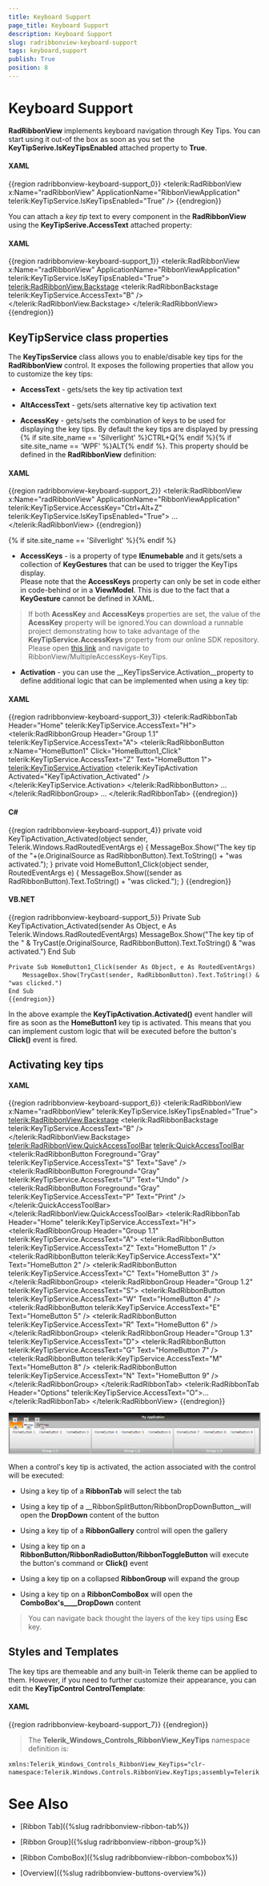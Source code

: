 ```yaml
---
title: Keyboard Support
page_title: Keyboard Support
description: Keyboard Support
slug: radribbonview-keyboard-support
tags: keyboard,support
publish: True
position: 8
---
```


# Keyboard Support



__RadRibbonView__ implements keyboard navigation through Key Tips. You can start using it out-of the box as soon as you set the __KeyTipSerive.IsKeyTipsEnabled__ attached property to __True__.
	  

#### __XAML__

{{region radribbonview-keyboard-support_0}}
	        <telerik:RadRibbonView x:Name="radRibbonView" 
	                               ApplicationName="RibbonViewApplication"
	                               telerik:KeyTipService.IsKeyTipsEnabled="True" />
	{{endregion}}



You can attach a *key tip* text to every component in the __RadRibbonView__ using the __KeyTipSerive.AccessText__ attached property:
	  

#### __XAML__

{{region radribbonview-keyboard-support_1}}
	        <telerik:RadRibbonView x:Name="radRibbonView" 
	                               ApplicationName="RibbonViewApplication"
	                               telerik:KeyTipService.IsKeyTipsEnabled="True">
	            <telerik:RadRibbonView.Backstage>
	                <telerik:RadRibbonBackstage telerik:KeyTipService.AccessText="B" />
	            </telerik:RadRibbonView.Backstage>
	        </telerik:RadRibbonView>
	{{endregion}}



## KeyTipService class properties

The __KeyTipsService__ class allows you to enable/disable key tips for the __RadRibbonView__ control. It exposes the following properties that allow you to customize the key tips:
		

* __AccessText__ - gets/sets the key tip activation text
			

* __AltAccessText__ - gets/sets alternative key tip activation text
			

* __AccessKey__ - gets/sets the combination of keys to be used for displaying the key tips. By default the key tips are displayed by pressing {% if site.site_name == 'Silverlight' %}CTRL+Q{% endif %}{% if site.site_name == 'WPF' %}ALT{% endif %}. This property should be defined in the __RadRibbonView__ definition:
			

#### __XAML__

{{region radribbonview-keyboard-support_2}}
	        <telerik:RadRibbonView x:Name="radRibbonView" 
	                               ApplicationName="RibbonViewApplication"
	                               telerik:KeyTipService.AccessKey="Ctrl+Alt+Z"
	                               telerik:KeyTipService.IsKeyTipsEnabled="True">
	            ...
	        </telerik:RadRibbonView>
	{{endregion}}

{% if site.site_name == 'Silverlight' %}{% endif %}

* __AccessKeys__ - is a property of type __IEnumebable<KeyGesture>__ and it gets/sets a collection of __KeyGestures__ that can be used to trigger the KeyTips display.  
			Please note that the __AccessKeys__ property can only be set in code either in code-behind or in a __ViewModel__. This is due to the fact that a __KeyGesture__ cannot be defined in XAML.
			

>If both __AcessKey__ and __AccessKeys__ properties are set, the value of the __AcessKey__ property will be ignored.You can download a runnable project demonstrating how to take advantage of the __KeyTipService.AccessKeys__ property from our online SDK repository. Please open [this link](
					https://github.com/telerik/xaml-sdk
				  ) and navigate to RibbonView/MultipleAccessKeys-KeyTips.
			

* __Activation__ - you can use the __KeyTipsService.Activation__property to define additional logic that can be implemented when using a key tip:
			

#### __XAML__

{{region radribbonview-keyboard-support_3}}
	        <telerik:RadRibbonTab Header="Home" telerik:KeyTipService.AccessText="H">
	            <telerik:RadRibbonGroup Header="Group 1.1" telerik:KeyTipService.AccessText="A">
	                <telerik:RadRibbonButton x:Name="HomeButton1" 
	                                         Click="HomeButton1_Click"
	                                         telerik:KeyTipService.AccessText="Z"
	                                         Text="HomeButton 1">
	                    <telerik:KeyTipService.Activation>
	                        <telerik:KeyTipActivation Activated="KeyTipActivation_Activated" />
	                    </telerik:KeyTipService.Activation>
	                </telerik:RadRibbonButton>
	                ...
	            </telerik:RadRibbonGroup>
	            ...
	        </telerik:RadRibbonTab>
	{{endregion}}



#### __C#__

{{region radribbonview-keyboard-support_4}}
	private void KeyTipActivation_Activated(object sender, Telerik.Windows.RadRoutedEventArgs e)
	{
	  MessageBox.Show("The key tip of the "+(e.OriginalSource as RadRibbonButton).Text.ToString() + "was activated.");
	}
	private void HomeButton1_Click(object sender, RoutedEventArgs e)
	{
	  MessageBox.Show((sender as RadRibbonButton).Text.ToString() + "was clicked.");
	}
	{{endregion}}



#### __VB.NET__

{{region radribbonview-keyboard-support_5}}
	Private Sub KeyTipActivation_Activated(sender As Object, e As Telerik.Windows.RadRoutedEventArgs)
		MessageBox.Show("The key tip of the " & TryCast(e.OriginalSource, RadRibbonButton).Text.ToString() & "was activated.")
	End Sub
	
	Private Sub HomeButton1_Click(sender As Object, e As RoutedEventArgs)
		MessageBox.Show(TryCast(sender, RadRibbonButton).Text.ToString() & "was clicked.")
	End Sub
	{{endregion}}

In the above example the __KeyTipActivation.Activated()__ event handler will fire as soon as the __HomeButton1__ key tip is activated. This means that you can implement custom logic that will be executed before the button's __Click()__ event is fired.
			

## Activating key tips

#### __XAML__

{{region radribbonview-keyboard-support_6}}
	        <telerik:RadRibbonView x:Name="radRibbonView" telerik:KeyTipService.IsKeyTipsEnabled="True">
	            <telerik:RadRibbonView.Backstage>
	                <telerik:RadRibbonBackstage telerik:KeyTipService.AccessText="B" />
	            </telerik:RadRibbonView.Backstage>
	            <telerik:RadRibbonView.QuickAccessToolBar>
	                <telerik:QuickAccessToolBar>
	                    <telerik:RadRibbonButton Foreground="Gray" 
	                                             telerik:KeyTipService.AccessText="S"
	                                             Text="Save" />
	                    <telerik:RadRibbonButton Foreground="Gray" 
	                                             telerik:KeyTipService.AccessText="U"
	                                             Text="Undo" />
	                    <telerik:RadRibbonButton Foreground="Gray" 
	                                             telerik:KeyTipService.AccessText="P"
	                                             Text="Print" />
	                </telerik:QuickAccessToolBar>
	            </telerik:RadRibbonView.QuickAccessToolBar>
	            <telerik:RadRibbonTab Header="Home" telerik:KeyTipService.AccessText="H">
	                <telerik:RadRibbonGroup Header="Group 1.1" telerik:KeyTipService.AccessText="A">
	                    <telerik:RadRibbonButton telerik:KeyTipService.AccessText="Z" Text="HomeButton 1" />
	                    <telerik:RadRibbonButton telerik:KeyTipService.AccessText="X" Text="HomeButton 2" />
	                    <telerik:RadRibbonButton telerik:KeyTipService.AccessText="C" Text="HomeButton 3" />
	                </telerik:RadRibbonGroup>
	                <telerik:RadRibbonGroup Header="Group 1.2" telerik:KeyTipService.AccessText="S">
	                    <telerik:RadRibbonButton telerik:KeyTipService.AccessText="W" Text="HomeButton 4" />
	                    <telerik:RadRibbonButton telerik:KeyTipService.AccessText="E" Text="HomeButton 5" />
	                    <telerik:RadRibbonButton telerik:KeyTipService.AccessText="R" Text="HomeButton 6" />
	                </telerik:RadRibbonGroup>
	                <telerik:RadRibbonGroup Header="Group 1.3" telerik:KeyTipService.AccessText="D">
	                    <telerik:RadRibbonButton telerik:KeyTipService.AccessText="G" Text="HomeButton 7" />
	                    <telerik:RadRibbonButton telerik:KeyTipService.AccessText="M" Text="HomeButton 8" />
	                    <telerik:RadRibbonButton telerik:KeyTipService.AccessText="N" Text="HomeButton 9" />
	                </telerik:RadRibbonGroup>
	            </telerik:RadRibbonTab>
	            <telerik:RadRibbonTab Header="Options" telerik:KeyTipService.AccessText="O">...</telerik:RadRibbonTab>
	        </telerik:RadRibbonView>
	{{endregion}}

![](images/RibbonView_KeyTips_Sample.png)

When a control's key tip is activated, the action associated with the control will be executed:

* Using a key tip of a __RibbonTab__ will select the tab
			

* Using a key tip of a __RibbonSplitButton/RibbonDropDownButton__will open the __DropDown__ content of the button
			

* Using a key tip of a __RibbonGallery__ control will open the gallery
			

* Using a key tip on a __RibbonButton/RibbonRadioButton/RibbonToggleButton__ will execute the button's command or __Click()__ event
			

* Using a key tip on a collapsed __RibbonGroup__ will expand the group
			

* Using a key tip on a __RibbonComboBox__ will open the __ComboBox's____DropDown__ content
			

>You can navigate back thought the layers of the key tips using __Esc__ key.
		  

## Styles and Templates

The key tips are themeable and any built-in Telerik theme can be applied to them. However, if you need to further customize their appearance, you can edit the __KeyTipControl ControlTemplate__:
		

#### __XAML__

{{region radribbonview-keyboard-support_7}}
	        <SolidColorBrush x:Key="RibbonBarKeyTips_OuterBorderBrush" Color="#FF848484" />
	        <SolidColorBrush x:Key="RibbonBarKeyTips_Background" Color="#FFD9D9D9" />
	        <SolidColorBrush x:Key="RibbonBarKeyTips_InnerBorderBrush" Color="#FFFFFFFF" />
	        <Style TargetType="Telerik_Windows_Controls_RibbonView_KeyTips:KeyTipControl">
	            <Setter Property="MinWidth" Value="16" />
	            <Setter Property="MinHeight" Value="16" />
	            <Setter Property="IsHitTestVisible" Value="False" />
	            <Setter Property="BorderThickness" Value="1" />
	            <Setter Property="BorderBrush" Value="{StaticResource RibbonBarKeyTips_OuterBorderBrush}" />
	            <Setter Property="Background" Value="{StaticResource RibbonBarKeyTips_Background}" />
	            <Setter Property="Padding" Value="2 -2 2 -1" />
	            <Setter Property="HorizontalContentAlignment" Value="Center" />
	            <Setter Property="VerticalContentAlignment" Value="Center" />
	            <Setter Property="Template">
	                <Setter.Value>
	                    <ControlTemplate TargetType="Telerik_Windows_Controls_RibbonView_KeyTips:KeyTipControl">
	                        <Border Background="{TemplateBinding Background}" 
	                                BorderBrush="{TemplateBinding BorderBrush}"
	                                BorderThickness="{TemplateBinding BorderThickness}"
	                                CornerRadius="1">
	                            <Border BorderBrush="{StaticResource RibbonBarKeyTips_InnerBorderBrush}" BorderThickness="1">
	                                <ContentPresenter Margin="{TemplateBinding Padding}" 
	                                                  HorizontalAlignment="{TemplateBinding HorizontalContentAlignment}"
	                                                  VerticalAlignment="{TemplateBinding VerticalContentAlignment}" />
	                            </Border>
	                        </Border>
	                    </ControlTemplate>
	                </Setter.Value>
	            </Setter>
	        </Style>
	{{endregion}}



>The __Telerik_Windows_Controls_RibbonView_KeyTips__ namespace definition is:
		  

	xmlns:Telerik_Windows_Controls_RibbonView_KeyTips="clr-namespace:Telerik.Windows.Controls.RibbonView.KeyTips;assembly=Telerik.Windows.Controls.RibbonView"



# See Also

 * [Ribbon Tab]({%slug radribbonview-ribbon-tab%})

 * [Ribbon Group]({%slug radribbonview-ribbon-group%})

 * [Ribbon ComboBox]({%slug radribbonview-ribbon-combobox%})

 * [Overview]({%slug radribbonview-buttons-overview%})
